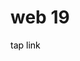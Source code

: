 <h1>web 19</h1>
<a href="https://raffneptune-web19.vercel.app" style="color: black; text-decoration: none;">tap link</a>
